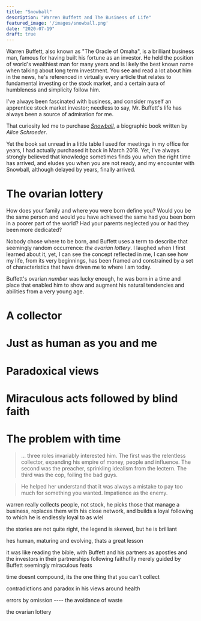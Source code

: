 ```yaml
---
title: "Snowball"
description: "Warren Buffett and The Business of Life"
featured_image: '/images/snowball.png'
date: "2020-07-19"
draft: true
---
```

Warren Buffett, also known as "The Oracle of Omaha", is a brilliant business man, famous for having built his fortune as an investor. He held the position of world's wealthiest man for many years and is likely the best known name when talking about long term investment. You see and read a lot about him in the news, he's referenced in virtually every article that relates to fundamental investing or the stock market, and a certain aura of humbleness and simplicity follow him.
  
I've always been fascinated with business, and consider myself an apprentice stock market investor; needless to say, Mr. Buffett's life has always been a source of admiration for me.

That curiosity led me to purchase [_Snowball_](https://amzn.to/2OJoPAg), a biographic book written by _Alice Schroeder_.

Yet the book sat unread in a little table I used for meetings in my office for years, I had actually purchased it back in March 2018. Yet, I've always strongly believed that knowledge sometimes finds you when the right time has arrived, and eludes you when you are not ready, and my encounter with Snowball, although delayed by years, finally arrived.

# The ovarian lottery

How does your family and where you were born define you? Would you be the same person and would you have achieved the same had you been born in a poorer part of the world? Had your parents neglected you or had they been more dedicated?

Nobody chose where to be born, and Buffett uses a term to describe that seemingly random occurrence: _the ovarian lottery_. I laughed when I first learned about it, yet, I can see the concept reflected in me, I can see how my life, from its very beginnings, has been framed and constrained by a set of characteristics that have driven me to where I am today.

Buffett's ovarian _number_ was lucky enough, he was  born in a time and place that enabled him to show and augment his natural tendencies and abilities from a very young age.

# A collector



# Just as human as you and me

# Paradoxical views

# Miraculous acts followed by blind faith

# The problem with time

> ... three roles invariably interested him. The first was the relentless collector, expanding his empire of money, people and influence. The second was the preacher, sprinkling idealism from the lectern. The third was the cop, foiling the bad guys.


> He helped her understand that it was always a mistake to pay too much for something you wanted. Impatience as the enemy.

warren really collects people, not stock, he picks those that manage a business, replaces them with his close network, and builds a loyal following to which he is endlessly loyal to as wlel

the stories are not quite right, the legend is skewed, but he is brilliant

hes human, maturing and evolving, thats a great lesson

it was like reading the bible, with Buffett and his partners as apostles and the investors in their partnerships following faithuflly merely guided by Buffett seemingly miraculous feats

time doesnt compound, its the one thing that you can't collect

contradictions and paradox in his views around health

errors by omission ---- the avoidance of waste

the ovarian lottery